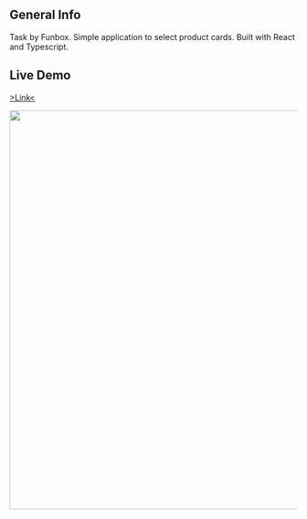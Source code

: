 ## General Info

Task by Funbox. Simple application to select product cards. Built with React and Typescript.

## Live Demo

[>Link<](https://tem8888.github.io/funbox-task)

<p align="center">
  <img src = "https://i.ibb.co/3d0FN92/funbox-app.png" width=700>
</p>

